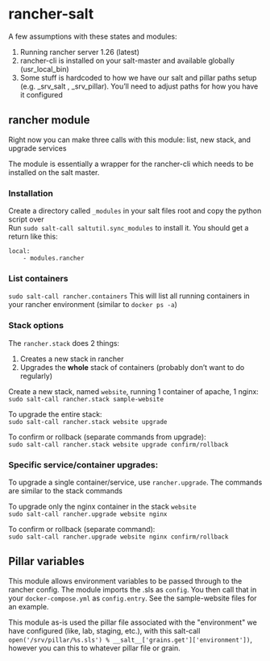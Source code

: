 # rancher-salt
A few assumptions with these states and modules:  
1. Running rancher server 1.26 (latest)  
2. rancher-cli is installed on your salt-master and available globally (usr_local_bin)  
3. Some stuff is hardcoded to how we have our salt and pillar paths setup (e.g. _srv_salt , _srv_pillar). You’ll need to adjust paths for how you have it configured  

## rancher module  
Right now you can make three calls with this module: list, new stack, and upgrade services  

The module is essentially a wrapper for the rancher-cli which needs to be installed on the salt master.  

### Installation  
Create a directory called `_modules` in your salt files root and copy the python script over  
Run `sudo salt-call saltutil.sync_modules` to install it. You should get a return like this:  
```
local:
    - modules.rancher
```

### List containers
`sudo salt-call rancher.containers`
This will list all running containers in your rancher environment
(similar to `docker ps -a`)

### Stack options
The `rancher.stack`  does 2 things:
1. Creates a new stack in rancher
2. Upgrades the **whole** stack of containers (probably don’t want to do regularly)

Create a new stack, named `website`, running 1 container of apache, 1 nginx:  
`sudo salt-call rancher.stack sample-website`

To upgrade the entire stack:  
`sudo salt-call rancher.stack website upgrade`

To confirm or rollback (separate commands from upgrade):  
`sudo salt-call rancher.stack website upgrade confirm/rollback`

### Specific service/container upgrades:  
To upgrade a single container/service, use `rancher.upgrade`. The commands are similar to the stack commands

To upgrade only the nginx container in the stack `website`  
`sudo salt-call rancher.upgrade website nginx`

To confirm or rollback (separate command):  
`sudo salt-call rancher.upgrade website nginx confirm/rollback`  

## Pillar variables  

This module allows environment variables to be passed through to the rancher config. The module imports the .sls as `config`. You then call that in your `docker-compose.yml` as `config.entry`. See the sample-website files for an example.  

This module as-is used the pillar file associated with the "environment" we have configured (like, lab, staging, etc.), with this salt-call `open('/srv/pillar/%s.sls') % __salt__['grains.get']['environment'])`, however you can this to whatever pillar file or grain.
